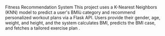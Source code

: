 Fitness Recommendation System
This project uses a K-Nearest Neighbors (KNN) model to predict a user's BMIù
category and recommend personalized workout plans via a Flask API.
Users provide their gender, age, weight, and height, and the system 
calculates BMI, predicts the BMI case, and fetches a tailored exercise plan .